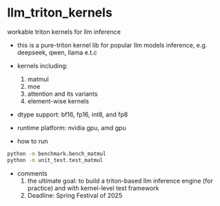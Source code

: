 # llm_triton_kernels

workable triton kernels for llm inference

* this is a pure-triton kernel lib for popular llm models inference, e.g. deepseek, qwen, llama e.t.c 

* kernels including: 
    1. matmul
    2. moe 
    3. attention and its variants 
    4. element-wise kernels 

* dtype support: bf16, fp16, int8, and fp8 
* runtime platform: nvidia gpu, amd gpu 




* how to run 

```sh
python -m benchmark.bench_matmul
python -m unit_test.test_matmul
``` 













* comments 
    1. the ultimate goal: to build a triton-based llm inference engine (for practice) and with kernel-level test framework 
    2. Deadline: Spring Festival of 2025 







